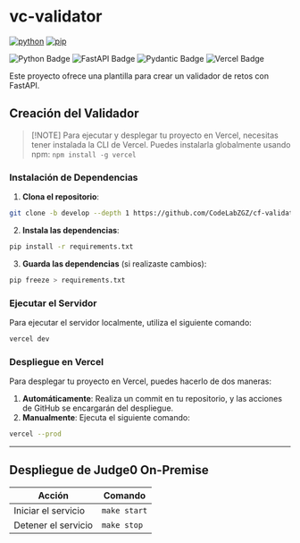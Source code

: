 # vc-validator

[![python](https://img.shields.io/badge/python-3.12-blue)](https://www.python.org)
[![pip](https://img.shields.io/badge/pip-24-0-blue)](https://pypi.org/project/pip)

![Python Badge](https://img.shields.io/badge/Python-3776AB?logo=python&logoColor=fff&style=for-the-badge)
![FastAPI Badge](https://img.shields.io/badge/FastAPI-009688?logo=fastapi&logoColor=fff&style=for-the-badge)
![Pydantic Badge](https://img.shields.io/badge/Pydantic-E92063?logo=pydantic&logoColor=fff&style=for-the-badge)
![Vercel Badge](https://img.shields.io/badge/Vercel-000?logo=vercel&logoColor=fff&style=for-the-badge)

Este proyecto ofrece una plantilla para crear un validador de retos con FastAPI.

## Creación del Validador

> [!NOTE] Para ejecutar y desplegar tu proyecto en Vercel, necesitas tener instalada la CLI de Vercel. Puedes instalarla globalmente usando npm: `npm install -g vercel`

### Instalación de Dependencias

1. **Clona el repositorio**:

```bash
git clone -b develop --depth 1 https://github.com/CodeLabZGZ/cf-validator.git
```

2. **Instala las dependencias**:
```bash
pip install -r requirements.txt
```

3. **Guarda las dependencias** (si realizaste cambios):
```bash
pip freeze > requirements.txt
```

### Ejecutar el Servidor

Para ejecutar el servidor localmente, utiliza el siguiente comando:

```bash
vercel dev
```

### Despliegue en Vercel

Para desplegar tu proyecto en Vercel, puedes hacerlo de dos maneras:

1. **Automáticamente**: Realiza un commit en tu repositorio, y las acciones de GitHub se encargarán del despliegue.
2. **Manualmente**: Ejecuta el siguiente comando:

```bash
vercel --prod
```

---

## Despliegue de Judge0 On-Premise

| Acción | Comando |
| --- | --- |
| Iniciar el servicio	| `make start` |
| Detener el servicio	| `make stop` |
